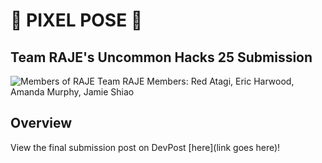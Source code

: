 # :man_dancing: PIXEL POSE :man_dancing:
## Team RAJE's Uncommon Hacks 25 Submission

![Members of RAJE](RAJE_members.jpg)
Team RAJE Members: Red Atagi, Eric Harwood, Amanda Murphy, Jamie Shiao

## Overview
View the final submission post on DevPost [here](link goes here)!
